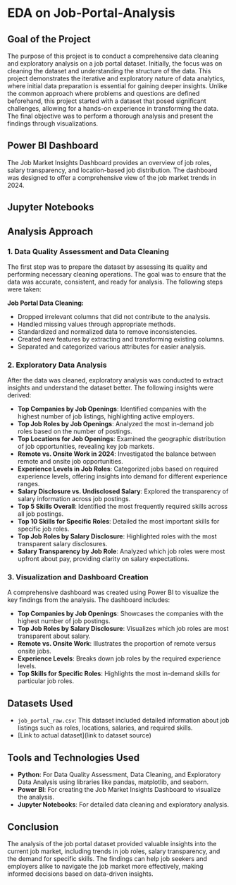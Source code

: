 # EDA on Job-Portal-Analysis

## Goal of the Project
The purpose of this project is to conduct a comprehensive data cleaning and exploratory analysis on a job portal dataset. Initially, the focus was on cleaning the dataset and understanding the structure of the data. This project demonstrates the iterative and exploratory nature of data analytics, where initial data preparation is essential for gaining deeper insights. Unlike the common approach where problems and questions are defined beforehand, this project started with a dataset that posed significant challenges, allowing for a hands-on experience in transforming the data. The final objective was to perform a thorough analysis and present the findings through visualizations.

## Power BI Dashboard
The Job Market Insights Dashboard provides an overview of job roles, salary transparency, and location-based job distribution. The dashboard was designed to offer a comprehensive view of the job market trends in 2024.

## Jupyter Notebooks

## Analysis Approach

### 1. Data Quality Assessment and Data Cleaning
The first step was to prepare the dataset by assessing its quality and performing necessary cleaning operations. The goal was to ensure that the data was accurate, consistent, and ready for analysis. The following steps were taken:

**Job Portal Data Cleaning:**
- Dropped irrelevant columns that did not contribute to the analysis.
- Handled missing values through appropriate methods.
- Standardized and normalized data to remove inconsistencies.
- Created new features by extracting and transforming existing columns.
- Separated and categorized various attributes for easier analysis.

### 2. Exploratory Data Analysis
After the data was cleaned, exploratory analysis was conducted to extract insights and understand the dataset better. The following insights were derived:

- **Top Companies by Job Openings**: Identified companies with the highest number of job listings, highlighting active employers.
- **Top Job Roles by Job Openings**: Analyzed the most in-demand job roles based on the number of postings.
- **Top Locations for Job Openings**: Examined the geographic distribution of job opportunities, revealing key job markets.
- **Remote vs. Onsite Work in 2024**: Investigated the balance between remote and onsite job opportunities.
- **Experience Levels in Job Roles**: Categorized jobs based on required experience levels, offering insights into demand for different experience ranges.
- **Salary Disclosure vs. Undisclosed Salary**: Explored the transparency of salary information across job postings.
- **Top 5 Skills Overall**: Identified the most frequently required skills across all job postings.
- **Top 10 Skills for Specific Roles**: Detailed the most important skills for specific job roles.
- **Top Job Roles by Salary Disclosure**: Highlighted roles with the most transparent salary disclosures.
- **Salary Transparency by Job Role**: Analyzed which job roles were most upfront about pay, providing clarity on salary expectations.

### 3. Visualization and Dashboard Creation
A comprehensive dashboard was created using Power BI to visualize the key findings from the analysis. The dashboard includes:

- **Top Companies by Job Openings**: Showcases the companies with the highest number of job postings.
- **Top Job Roles by Salary Disclosure**: Visualizes which job roles are most transparent about salary.
- **Remote vs. Onsite Work**: Illustrates the proportion of remote versus onsite jobs.
- **Experience Levels**: Breaks down job roles by the required experience levels.
- **Top Skills for Specific Roles**: Highlights the most in-demand skills for particular job roles.

## Datasets Used
- `job_portal_raw.csv`: This dataset included detailed information about job listings such as roles, locations, salaries, and required skills.
- [Link to actual dataset](link to dataset source)

## Tools and Technologies Used
- **Python**: For Data Quality Assessment, Data Cleaning, and Exploratory Data Analysis using libraries like pandas, matplotlib, and seaborn.
- **Power BI**: For creating the Job Market Insights Dashboard to visualize the analysis.
- **Jupyter Notebooks**: For detailed data cleaning and exploratory analysis.

## Conclusion
The analysis of the job portal dataset provided valuable insights into the current job market, including trends in job roles, salary transparency, and the demand for specific skills. The findings can help job seekers and employers alike to navigate the job market more effectively, making informed decisions based on data-driven insights.

